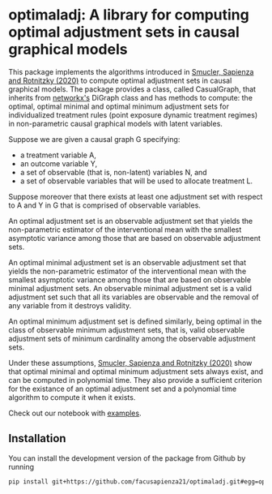 # optimaladj: A library for computing optimal adjustment sets in causal graphical models

This package implements the algorithms introduced in [Smucler, Sapienza and Rotnitzky (2020)](https://arxiv.org/abs/2004.10521) to compute optimal adjustment sets in causal graphical models.
The package provides a class, called CasualGraph, that inherits from [networkx's](https://networkx.org/) DiGraph class and has methods
to compute: the optimal, optimal minimal and optimal minimum adjustment sets for individualized
treatment rules (point exposure dynamic treatment regimes) in non-parametric causal graphical
models with latent variables. 

Suppose we are given a causal graph G specifying:

* a treatment variable A,
* an outcome variable Y,
* a set of observable (that is, non-latent) variables N, and
* a set of observable variables that will be used to allocate treatment L.

Suppose moreover that there exists at least one adjustment set with respect to A and Y in G that is comprised of observable variables.

An optimal adjustment set is an observable adjustment set that yields the non-parametric estimator of the interventional mean with the smallest asymptotic variance among those that are based on observable adjustment sets. 

An optimal minimal adjustment set is an observable adjustment set that yields the non-parametric estimator of the interventional mean with the smallest asymptotic variance among those that are based on observable minimal adjustment sets. An observable minimal adjustment set is a valid adjustment set such that all its variables are observable and the removal of any variable from it destroys validity.

An optimal minimum adjustment set is defined similarly, being optimal in the class of observable minimum adjustment sets, that is, valid observable adjustment sets of minimum cardinality among the observable adjustment sets.

Under these assumptions, [Smucler, Sapienza and Rotnitzky (2020)](https://arxiv.org/abs/2004.10521) show that 
optimal minimal and optimal minimum adjustment sets always exist, and can be computed in polynomial time. They also provide a sufficient criterion for the existance of an optimal adjustment set and a polynomial time algorithm to compute it when it exists.

Check out our notebook with [examples](https://github.com/facusapienza21/optimaladj/blob/main/examples/Examples.ipynb).

## Installation

You can install the development version of the package from Github by running

```sh
pip install git+https://github.com/facusapienza21/optimaladj.git#egg=optimaladj
```

